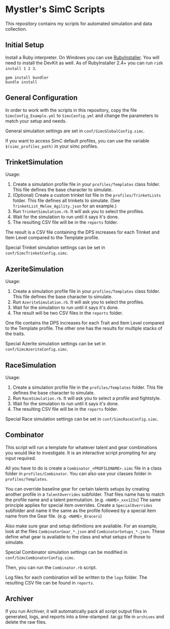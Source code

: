 Mystler's SimC Scripts
======================

This repository contains my scripts for automated simulation and data collection.

## Initial Setup

Install a Ruby interpreter. On Windows you can use [RubyInstaller](https://rubyinstaller.org/).
You will need to install the DevKit as well. As of RubyInstaller 2.4+ you can run `ridk install 1 2 3`.

```
gem install bundler
bundle install
```

## General Configuration

In order to work with the scripts in this repository, copy the file `SimcConfig_Example.yml`
to `SimcConfig.yml` and change the parameters to match your setup and needs.

General simulation settings are set in `conf/SimcGlobalConfig.simc`.

If you want to access SimC default profiles, you can use the variable `$(simc_profiles_path)`
in your simc profiles.

## TrinketSimulation

Usage:
1. Create a simulation profile file in your `profiles/Templates` class folder. This file defines the
   base character to simulate.
2. (Optional) Create a custom trinket list file in the `profiles/TrinketLists`
   folder. This file defines all trinkets to simulate. (See `TrinketList_Melee_Agility.json` for
   an example.)
3. Run `TrinketSimulation.rb`. It will ask you to select the profiles.
4. Wait for the simulation to run until it says it's done.
5. The resulting CSV file will be in the `reports` folder.

The result is a CSV file containing the DPS increases for each Trinket and Item Level
compared to the Template profile.

Special Trinket simulation settings can be set in `conf/SimcTrinketConfig.simc`.

## AzeriteSimulation

Usage:
1. Create a simulation profile file in your `profiles/Templates` class folder. This file defines the
   base character to simulate.
2. Run `AzeriteSimulation.rb`. It will ask you to select the profiles.
3. Wait for the simulation to run until it says it's done.
4. The result will be two CSV files in the `reports` folder.

One file contains the DPS increases for each Trait and Item Level compared to the Template profile.
The other one has the results for multiple stacks of the traits.

Special Azerite simulation settings can be set in `conf/SimcAzeriteConfig.simc`.

## RaceSimulation

Usage:
1. Create a simulation profile file in the `profiles/Templates` folder. This file defines the
   base character to simulate.
2. Run `RaceSimulation.rb`. It will ask you to select a profile and fightstyle.
3. Wait for the simulation to run until it says it's done.
4. The resulting CSV file will be in the `reports` folder.

Special Race simulation settings can be set in `conf/SimcRaceConfig.simc`.

## Combinator

This script will run a template for whatever talent and gear combinations you would like to
investigate. It is an interactive script prompting for any input required.

All you have to do is create a `Combinator_<PROFILENAME>.simc` file in a class folder in
`profiles/Combinator`. You can also use your classes folder in `profiles/Templates`.

You can override baseline gear for certain talents setups by creating another profile in
a `TalentOverrides` subfolder. That files name has to match the profile name and a talent
permutation. (e.g. `<NAME>_xxx123x`) The same principle applies for special item overrides.
Create a `SpecialOverrides` subfolder and name it the same as the profile followed by a
special item name from the Gear file. (e.g. `<NAME>_Bracers`)

Also make sure gear and setup definitions are available. For an example, look at the
files `CombinatorGear_*.json` and `CombinatorSetups_*.json`. These
define what gear is available to the class and what setups of those to simulate.

Special Combinator simulation settings can be modified in `conf/SimcCombinatorConfig.simc`.

Then, you can run the `Combinator.rb` script.

Log files for each combination will be written to the `logs` folder. The resulting CSV
file can be found in `reports`.

## Archiver

If you run Archiver, it will automatically pack all script output files in generated, logs,
and reports into a time-stamped .tar.gz file in `archives` and delete the raw files.
